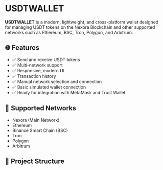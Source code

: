 # USDTWALLET

**USDTWALLET** is a modern, lightweight, and cross-platform wallet designed for managing USDT tokens on the Nexora Blockchain and other supported networks such as Ethereum, BSC, Tron, Polygon, and Arbitrum.

## 🌐 Features

- ✅ Send and receive USDT tokens
- ✅ Multi-network support
- ✅ Responsive, modern UI
- ✅ Transaction history
- ✅ Manual network selection and connection
- ✅ Basic simulated wallet connection
- ✅ Ready for integration with MetaMask and Trust Wallet

## 🚀 Supported Networks

- Nexora (Main Network)
- Ethereum
- Binance Smart Chain (BSC)
- Tron
- Polygon
- Arbitrum

## 🧱 Project Structure
